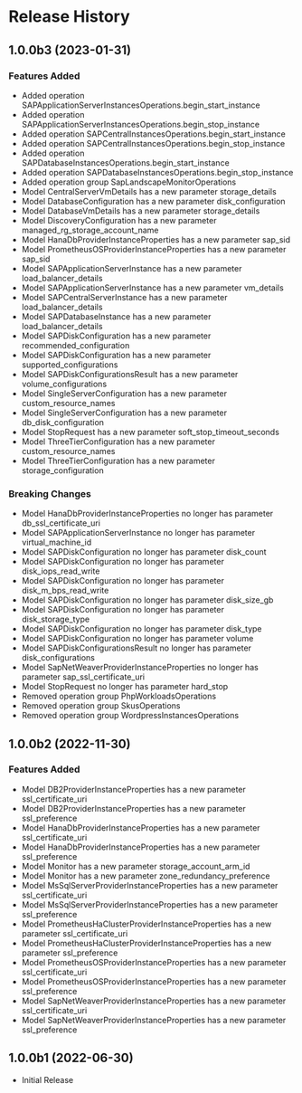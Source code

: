 # Release History

## 1.0.0b3 (2023-01-31)

### Features Added

  - Added operation SAPApplicationServerInstancesOperations.begin_start_instance
  - Added operation SAPApplicationServerInstancesOperations.begin_stop_instance
  - Added operation SAPCentralInstancesOperations.begin_start_instance
  - Added operation SAPCentralInstancesOperations.begin_stop_instance
  - Added operation SAPDatabaseInstancesOperations.begin_start_instance
  - Added operation SAPDatabaseInstancesOperations.begin_stop_instance
  - Added operation group SapLandscapeMonitorOperations
  - Model CentralServerVmDetails has a new parameter storage_details
  - Model DatabaseConfiguration has a new parameter disk_configuration
  - Model DatabaseVmDetails has a new parameter storage_details
  - Model DiscoveryConfiguration has a new parameter managed_rg_storage_account_name
  - Model HanaDbProviderInstanceProperties has a new parameter sap_sid
  - Model PrometheusOSProviderInstanceProperties has a new parameter sap_sid
  - Model SAPApplicationServerInstance has a new parameter load_balancer_details
  - Model SAPApplicationServerInstance has a new parameter vm_details
  - Model SAPCentralServerInstance has a new parameter load_balancer_details
  - Model SAPDatabaseInstance has a new parameter load_balancer_details
  - Model SAPDiskConfiguration has a new parameter recommended_configuration
  - Model SAPDiskConfiguration has a new parameter supported_configurations
  - Model SAPDiskConfigurationsResult has a new parameter volume_configurations
  - Model SingleServerConfiguration has a new parameter custom_resource_names
  - Model SingleServerConfiguration has a new parameter db_disk_configuration
  - Model StopRequest has a new parameter soft_stop_timeout_seconds
  - Model ThreeTierConfiguration has a new parameter custom_resource_names
  - Model ThreeTierConfiguration has a new parameter storage_configuration

### Breaking Changes

  - Model HanaDbProviderInstanceProperties no longer has parameter db_ssl_certificate_uri
  - Model SAPApplicationServerInstance no longer has parameter virtual_machine_id
  - Model SAPDiskConfiguration no longer has parameter disk_count
  - Model SAPDiskConfiguration no longer has parameter disk_iops_read_write
  - Model SAPDiskConfiguration no longer has parameter disk_m_bps_read_write
  - Model SAPDiskConfiguration no longer has parameter disk_size_gb
  - Model SAPDiskConfiguration no longer has parameter disk_storage_type
  - Model SAPDiskConfiguration no longer has parameter disk_type
  - Model SAPDiskConfiguration no longer has parameter volume
  - Model SAPDiskConfigurationsResult no longer has parameter disk_configurations
  - Model SapNetWeaverProviderInstanceProperties no longer has parameter sap_ssl_certificate_uri
  - Model StopRequest no longer has parameter hard_stop
  - Removed operation group PhpWorkloadsOperations
  - Removed operation group SkusOperations
  - Removed operation group WordpressInstancesOperations

## 1.0.0b2 (2022-11-30)

### Features Added

  - Model DB2ProviderInstanceProperties has a new parameter ssl_certificate_uri
  - Model DB2ProviderInstanceProperties has a new parameter ssl_preference
  - Model HanaDbProviderInstanceProperties has a new parameter ssl_certificate_uri
  - Model HanaDbProviderInstanceProperties has a new parameter ssl_preference
  - Model Monitor has a new parameter storage_account_arm_id
  - Model Monitor has a new parameter zone_redundancy_preference
  - Model MsSqlServerProviderInstanceProperties has a new parameter ssl_certificate_uri
  - Model MsSqlServerProviderInstanceProperties has a new parameter ssl_preference
  - Model PrometheusHaClusterProviderInstanceProperties has a new parameter ssl_certificate_uri
  - Model PrometheusHaClusterProviderInstanceProperties has a new parameter ssl_preference
  - Model PrometheusOSProviderInstanceProperties has a new parameter ssl_certificate_uri
  - Model PrometheusOSProviderInstanceProperties has a new parameter ssl_preference
  - Model SapNetWeaverProviderInstanceProperties has a new parameter ssl_certificate_uri
  - Model SapNetWeaverProviderInstanceProperties has a new parameter ssl_preference

## 1.0.0b1 (2022-06-30)

* Initial Release
